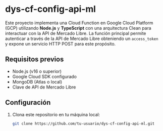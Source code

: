# dys-cf-config-api-ml

Este proyecto implementa una Cloud Function en Google Cloud Platform (GCP) utilizando **Node.js** y **TypeScript** con una arquitectura Clean para interactuar con la API de Mercado Libre. La función principal permite autenticar a través de la API de Mercado Libre obteniendo un `access_token` y expone un servicio HTTP POST para este propósito.

## Requisitos previos

- Node.js (v16 o superior)
- Google Cloud SDK configurado
- MongoDB (Atlas o local)
- Clave de API de Mercado Libre

## Configuración

1. Clona este repositorio en tu máquina local:

   ```bash
   git clone https://github.com/tu-usuario/dys-cf-config-api-ml.git
